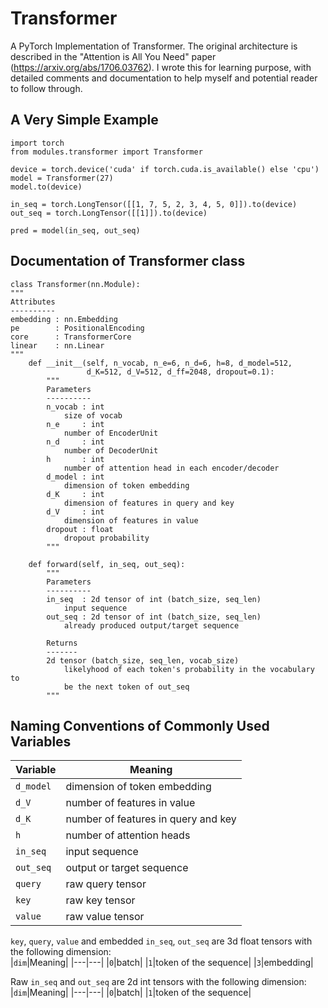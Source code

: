 # Transformer
A PyTorch Implementation of Transformer. The original architecture is described in the "Attention is All You Need" paper (https://arxiv.org/abs/1706.03762).
I wrote this for learning purpose, with detailed comments and documentation to help myself and potential reader to follow through.

## A Very Simple Example
```python3
import torch
from modules.transformer import Transformer

device = torch.device('cuda' if torch.cuda.is_available() else 'cpu')
model = Transformer(27)
model.to(device)

in_seq = torch.LongTensor([[1, 7, 5, 2, 3, 4, 5, 0]]).to(device)
out_seq = torch.LongTensor([[1]]).to(device)

pred = model(in_seq, out_seq)
```

## Documentation of Transformer class
```python3
class Transformer(nn.Module):
"""
Attributes
----------
embedding : nn.Embedding
pe        : PositionalEncoding
core      : TransformerCore
linear    : nn.Linear
"""
    def __init__(self, n_vocab, n_e=6, n_d=6, h=8, d_model=512,
                 d_K=512, d_V=512, d_ff=2048, dropout=0.1):
        """
        Parameters
        ----------
        n_vocab : int
            size of vocab
        n_e     : int
            number of EncoderUnit 
        n_d     : int
            number of DecoderUnit
        h       : int
            number of attention head in each encoder/decoder
        d_model : int
            dimension of token embedding
        d_K     : int
            dimension of features in query and key
        d_V     : int
            dimension of features in value
        dropout : float
            dropout probability
        """
        
    def forward(self, in_seq, out_seq):
        """
        Parameters
        ----------
        in_seq  : 2d tensor of int (batch_size, seq_len)
            input sequence
        out_seq : 2d tensor of int (batch_size, seq_len)
            already produced output/target sequence

        Returns
        -------
        2d tensor (batch_size, seq_len, vocab_size)
            likelyhood of each token's probability in the vocabulary to
            be the next token of out_seq
        """

```

## Naming Conventions of Commonly Used Variables
|Variable|Meaning|
|---|---|
|`d_model`|dimension of token embedding|
|`d_V`|number of features in value|
|`d_K`|number of features in query and key|
|`h`|number of attention heads|
|`in_seq`|input sequence|
|`out_seq`|output or target sequence|
|`query`|raw query tensor|
|`key`|raw key tensor|
|`value`|raw value tensor|
  
`key`, `query`, `value` and embedded `in_seq`, `out_seq` are 3d float tensors with the following dimension:  
|`dim`|Meaning|
|---|---|
|`0`|batch|
|`1`|token of the sequence|
|`3`|embedding|

Raw `in_seq` and `out_seq` are 2d int tensors with the following dimension:  
|`dim`|Meaning|
|---|---|
|`0`|batch|
|`1`|token of the sequence|
